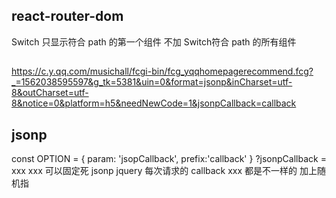 ## react-router-dom
Switch 只显示符合 path 的第一个组件
不加 Switch符合 path 的所有组件

##
https://c.y.qq.com/musichall/fcgi-bin/fcg_yqqhomepagerecommend.fcg?_=1562038595597&g_tk=5381&uin=0&format=jsonp&inCharset=utf-8&outCharset=utf-8&notice=0&platform=h5&needNewCode=1&jsonpCallback=callback


## jsonp
const OPTION = {
    param: 'jsopCallback',
    prefix:'callback'
}
?jsonpCallback = xxx
xxx 可以固定死
jsonp jquery
每次请求的 callback xxx 都是不一样的 加上随机指